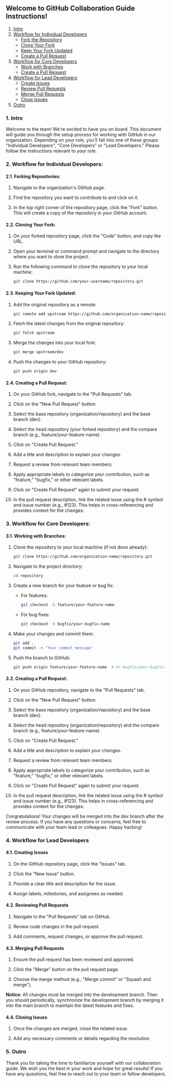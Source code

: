## Welcome to GitHub Collaboration Guide Instructions!

1. [Intro](#1-intro)
2. [Workflow for Individual Developers](#2-workflow-for-individual-developers)
   - [Fork the Repository](#21-forking-repositories)
   - [Clone Your Fork](#22-cloning-your-fork)
   - [Keep Your Fork Updated](#23-keeping-your-fork-updated)
   - [Create a Pull Request](#24-creating-a-pull-request)
3. [Workflow for Core Developers](#3-workflow-for-core-developers)
   - [Work with Branches](#31-working-with-branches)
   - [Create a Pull Request](#32-creating-a-pull-request)
4. [Workflow for Lead Developers](#4-workflow-for-lead-developers)
    - [Create Issues](#41-creating-issues)
    - [Review Pull Requests](#42-reviewing-pull-requests)
    - [Merge Pull Requests](#43-merging-pull-requests)
    - [Close Issues](#44-closing-issues)
5. [Outro](#5-outro)

### 1. Intro

Welcome to the team! We're excited to have you on board. This document will guide you through the setup process for working with GitHub in our organization. Depending on your role, you'll fall into one of these groups: "Individual Developers", "Core Developers" or "Lead Developers." Please follow the instructions relevant to your role.

### 2. Workflow for Individual Developers:
#### 2.1. Forking Repositories:
1. Navigate to the organization's GitHub page.

2. Find the repository you want to contribute to and click on it.

3. In the top right corner of the repository page, click the "Fork" button. This will create a copy of the repository in your GitHub account.

#### 2.2. Cloning Your Fork:
1. On your forked repository page, click the "Code" button, and copy the URL.

2. Open your terminal or command prompt and navigate to the directory where you want to store the project.

3. Run the following command to clone the repository to your local machine:

    ```bash
    git clone https://github.com/your-username/repository.git
    ```

#### 2.3. Keeping Your Fork Updated:
1. Add the original repository as a remote:

    ```bash
    git remote add upstream https://github.com/organization-name/repository.git
    ```
2. Fetch the latest changes from the original repository:

    ```bash
    git fetch upstream
    ```
3. Merge the changes into your local fork:

    ```bash
    git merge upstream/dev
    ```
4. Push the changes to your GitHub repository:

    ```bash
    git push origin dev
    ```

#### 2.4. Creating a Pull Request:

1. On your GitHub fork, navigate to the "Pull Requests" tab.

2. Click on the "New Pull Request" button.

3. Select the base repository (organization/repository) and the base branch (dev).

4. Select the head repository (your forked repository) and the compare branch (e.g., feature/your-feature-name).

5. Click on "Create Pull Request."

6. Add a title and description to explain your changes.

7. Request a review from relevant team members.

8. Apply appropriate labels to categorize your contribution, such as "feature," "bugfix," or other relevant labels.

9. Click on "Create Pull Request" again to submit your request.

10. In the pull request description, link the related issue using the # symbol and issue number (e.g., #123). This helps in cross-referencing and provides context for the changes.

### 3. Workflow for Core Developers:
#### 3.1. Working with Branches:

1. Clone the repository to your local machine (if not done already):

    ```bash
    git clone https://github.com/organization-name/repository.git
    ```

2. Navigate to the project directory:

    ```bash
    cd repository
    ```

3. Create a new branch for your feature or bug fix:
    - For features:

        ```bash
        git checkout -b feature/your-feature-name
        ```
    - For bug fixes:

        ```bash
        git checkout -b bugfix/your-bugfix-name
        ```
4. Make your changes and commit them:

    ```bash
    git add .
    git commit -m "Your commit message"
    ```

5. Push the branch to GitHub:
    ```bash
    git push origin feature/your-feature-name  # or bugfix/your-bugfix-name
    ```
#### 3.2. Creating a Pull Request:

1. On your GitHub repository, navigate to the "Pull Requests" tab.

2. Click on the "New Pull Request" button.

3. Select the base repository (organization/repository) and the base branch (dev).

4. Select the head repository (organization/repository) and the compare branch (e.g., feature/your-feature-name).

5. Click on "Create Pull Request."

6. Add a title and description to explain your changes.

7. Request a review from relevant team members.

8. Apply appropriate labels to categorize your contribution, such as "feature," "bugfix," or other relevant labels.

9. Click on "Create Pull Request" again to submit your request.

10. In the pull request description, link the related issue using the # symbol and issue number (e.g., #123). This helps in cross-referencing and provides context for the changes.

Congratulations! Your changes will be merged into the dev branch after the review process. If you have any questions or concerns, feel free to communicate with your team lead or colleagues. Happy hacking!

### 4. Workflow for Lead Developers
#### 4.1. Creating Issues

1. On the GitHub repository page, click the "Issues" tab.

2. Click the "New Issue" button.

3. Provide a clear title and description for the issue.

4. Assign labels, milestones, and assignees as needed.

#### 4.2. Reviewing Pull Requests

1. Navigate to the "Pull Requests" tab on GitHub.

2. Review code changes in the pull request.

3. Add comments, request changes, or approve the pull request.

#### 4.3. Merging Pull Requests

1. Ensure the pull request has been reviewed and approved.

2. Click the "Merge" button on the pull request page.

3. Choose the merge method (e.g., "Merge commit" or "Squash and merge").

**Notice**: All changes must be merged into the development branch. Then you should periodically, synchronize the development branch by merging it into the main branch to maintain the latest features and fixes.

#### 4.4. Closing Issues

1. Once the changes are merged, close the related issue.

2. Add any necessary comments or details regarding the resolution.

### 5. Outro
Thank you for taking the time to familiarize yourself with our collaboration guide. We wish you the best in your work and hope for great results! If you have any questions, feel free to reach out to your team or fellow developers.